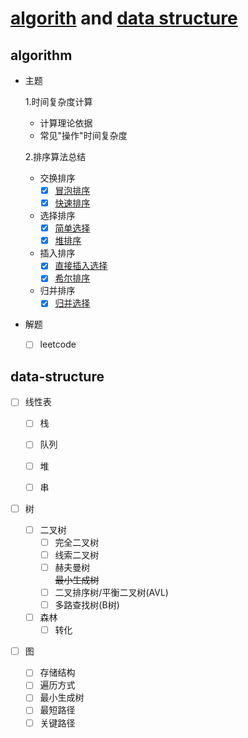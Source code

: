 # [algorith](#algorith) and [data structure](#data-structure)

## algorithm

- 主题

    1.时间复杂度计算
     - 计算理论依据
     - 常见"操作"时间复杂度

    2.排序算法总结  
    
     - 交换排序
       - [x] [冒泡排序](python_implement/sort/bubble_sort.py)
       - [x] [快速排序](python_implement/sort/quick_sort.py)
     - 选择排序
       - [x] [简单选择](python_implement/sort/select_sort.py)
       - [x] [堆排序](python_implement/sort/heap_sort.py)
     - 插入排序
       - [x] [直接插入选择](python_implement/sort/insert_sort.py)
       - [x] [希尔排序](python_implement/sort/shell_sort.py)
     - 归并排序
       - [x] [归并选择](python_implement/sort/merge_sort.py)

- 解题
    - [ ] leetcode

## data-structure

- [ ] 线性表

    - [ ] 栈

    - [ ] 队列

    - [ ] 堆

    - [ ] 串

- [ ] 树

    - [ ] 二叉树
        - [ ] 完全二叉树
        - [ ] 线索二叉树
        - [ ] 赫夫曼树  
        ~~最小生成树~~
        - [ ] 二叉排序树/平衡二叉树(AVL)
        - [ ] 多路查找树(B树)

    - [ ] 森林
        - [ ] 转化

- [ ] 图
    - [ ] 存储结构
    - [ ] 遍历方式
    - [ ] 最小生成树
    - [ ] 最短路径
    - [ ] 关键路径
